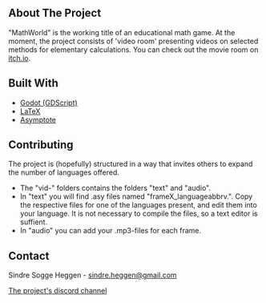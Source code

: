 ## About The Project
"MathWorld" is the working title of an educational math game. At the moment, the project consists of 'video room' presenting videos on selected methods for elementary calculations. You can check out the movie room on [itch.io](https://sindrsh.itch.io/videoroom).

## Built With
* [Godot (GDScript)](https://godotengine.org/)
* [LaTeX](https://www.latex-project.org/)
* [Asymptote](https://asymptote.sourceforge.io/)

## Contributing
The project is (hopefully) structured in a way that invites others to expand the number of languages offered.
* The "vid-" folders contains the folders "text" and "audio". 
* In "text" you will find .asy files named "frameX_languageabbrv.". Copy the respective files for one of the languages present, and edit them into your 
language. It is not necessary to compile the files, so a text editor is suffient.
* In "audio" you can add your .mp3-files for each frame.

<!-- CONTACT -->
## Contact

Sindre Sogge Heggen - sindre.heggen@gmail.com

[The project's discord channel](https://discord.com/channels/938334993191686174/1020401566060134440)
